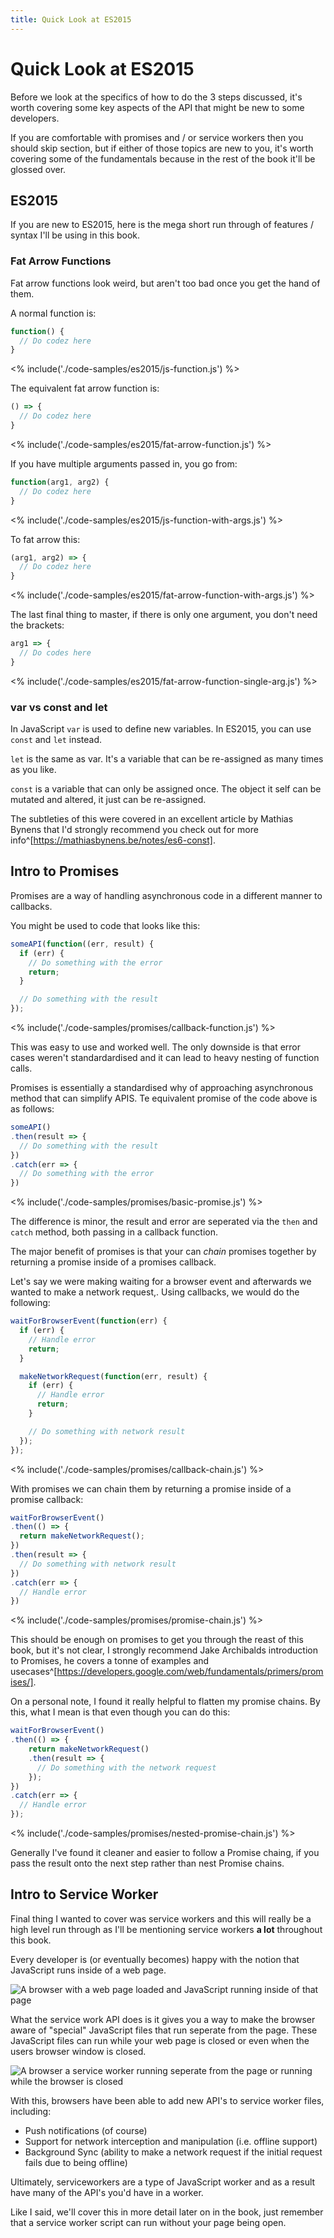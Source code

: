```yaml
---
title: Quick Look at ES2015
---
```

# Quick Look at ES2015

Before we look at the specifics of how to do the 3 steps discussed, it's
worth covering some key aspects of the API that might be new to some
developers.

If you are comfortable with promises and / or service workers then you should
skip section, but if either of those topics are new to you, it's worth
covering some of the fundamentals because in the rest of the book it'll be
glossed over.

## ES2015

If you are new to ES2015, here is the mega short run through of features
/ syntax I'll be using in this book.

### Fat Arrow Functions

Fat arrow functions look weird, but aren't too bad once you get the hand of
them.

A normal function is:

``` javascript
function() {
  // Do codez here
}
```
<% include('./code-samples/es2015/js-function.js') %>

The equivalent fat arrow function is:

``` javascript
() => {
  // Do codez here
}
```
<% include('./code-samples/es2015/fat-arrow-function.js') %>

If you have multiple arguments passed in, you go from:

``` javascript
function(arg1, arg2) {
  // Do codez here
}
```
<% include('./code-samples/es2015/js-function-with-args.js') %>

To fat arrow this:

``` javascript
(arg1, arg2) => {
  // Do codez here
}
```
<% include('./code-samples/es2015/fat-arrow-function-with-args.js') %>

The last final thing to master, if there is only one argument, you don't need
the brackets:

``` javascript
arg1 => {
  // Do codes here
}
```
<% include('./code-samples/es2015/fat-arrow-function-single-arg.js') %>

### var vs const and let

In JavaScript `var` is used to define new variables. In ES2015, you can
use `const` and `let` instead.

`let` is the same as var. It's a variable that can be re-assigned as many
times as you like.

`const` is a variable that can only be assigned once. The object it self can
be mutated and altered, it just can be re-assigned.

The subtleties of this were covered in an excellent article by Mathias Bynens
that I'd strongly recommend you check out for more
info^[https://mathiasbynens.be/notes/es6-const].

## Intro to Promises

Promises are a way of handling asynchronous code in a different manner to
callbacks.

You might be used to code that looks like this:

``` javascript
someAPI(function((err, result) {
  if (err) {
    // Do something with the error
    return;
  }

  // Do something with the result
});
```
<% include('./code-samples/promises/callback-function.js') %>

This was easy to use and worked well. The only downside is that error cases
weren't standardardised and it can lead to heavy nesting of function calls.

Promises is essentially a standardised why of approaching asynchronous method
that can simplify APIS. Te equivalent promise of the code above is as
follows:

``` javascript
someAPI()
.then(result => {
  // Do something with the result
})
.catch(err => {
  // Do something with the error
})
```
<% include('./code-samples/promises/basic-promise.js') %>

The difference is minor, the result and error are seperated via the `then` and
`catch` method, both passing in a callback function.

The major benefit of promises is that your can *chain* promises together by
returning a promise inside of a promises callback.

Let's say we were making waiting for a browser event and afterwards we wanted
to make a network request,. Using callbacks, we would do the
following:

``` javascript
waitForBrowserEvent(function(err) {
  if (err) {
    // Handle error
    return;
  }

  makeNetworkRequest(function(err, result) {
    if (err) {
      // Handle error
      return;
    }

    // Do something with network result
  });
});
```
<% include('./code-samples/promises/callback-chain.js') %>

With promises we can chain them by returning a promise inside of a  promise
callback:

``` javascript
waitForBrowserEvent()
.then(() => {
  return makeNetworkRequest();
})
.then(result => {
  // Do something with network result
})
.catch(err => {
  // Handle error
})
```
<% include('./code-samples/promises/promise-chain.js') %>

This should be enough on promises to get you through the reast of this book,
but it's not clear, I strongly recommend Jake Archibalds introduction to
Promises, he covers a tonne of examples and
usecases^[https://developers.google.com/web/fundamentals/primers/promises/].

On a personal note, I found it really helpful to flatten my promise chains.
By this, what I mean is that even though you can do this:

``` javascript
waitForBrowserEvent()
.then(() => {
    return makeNetworkRequest()
    .then(result => {
      // Do something with the network request
    });
})
.catch(err => {
  // Handle error
});
```
<% include('./code-samples/promises/nested-promise-chain.js') %>

Generally I've found it cleaner and easier to follow a Promise chaing, if you
pass the result onto the next step rather than nest Promise chains.

## Intro to Service Worker

Final thing I wanted to cover was service workers and this will really be a
high level run through as I'll be mentioning service workers **a lot**
throughout this book.

Every developer is (or eventually becomes) happy with the notion that
JavaScript runs inside of a web page.

![A browser with a web page loaded and JavaScript running inside of that page](/images/png-version/browser-with-javascript.png)

What the service work API does is it gives you a way to make the browser
aware of "special" JavaScript files that run seperate from the page. These
JavaScript files can run while your web page is closed or even when the
users browser window is closed.

![A browser a service worker running seperate from the page or running while the browser is closed](/images/png-version/browser-with-serviceworker.png)

With this, browsers have been able to add new API's to service worker files,
including:

- Push notifications (of course)
- Support for network interception and manipulation (i.e. offline support)
- Background Sync (ability to make a network request if the initial
  request fails due to being offline)

Ultimately, serviceworkers are a type of JavaScript worker and as a result
have many of the API's you'd have in a worker.

Like I said, we'll cover this in more detail later on in the book, just
remember that a service worker script can run without your page being open.
